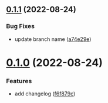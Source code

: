 ## [0.1.1](https://github.com/gwstudent2/greetings-ci/compare/v0.1.0...v0.1.1) (2022-08-24)


### Bug Fixes

* update branch name ([a74e29e](https://github.com/gwstudent2/greetings-ci/commit/a74e29ec545f689bc82b76d7f4235a96a374ec5c))



# [0.1.0](https://github.com/gwstudent2/greetings-ci/compare/f6f879c0a6d1b47c3ad7d86e8312a130943059e3...v0.1.0) (2022-08-24)


### Features

* add changelog ([f6f879c](https://github.com/gwstudent2/greetings-ci/commit/f6f879c0a6d1b47c3ad7d86e8312a130943059e3))



